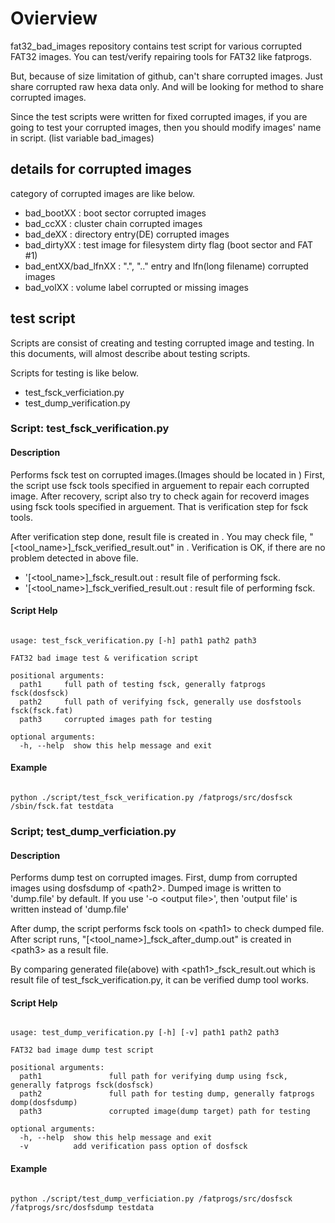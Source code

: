 # Ovierview
fat32\_bad\_images repository contains test script for various corrupted
FAT32 images. You can test/verify repairing tools for FAT32 like fatprogs.

But, because of size limitation of github, can't share corrupted images.
Just share corrupted raw hexa data only. And will be looking for method
to share corrupted images.

Since the test scripts were written for fixed corrupted images, if you are
going to test your corrupted images, then you should modify images' name
in script. (list variable bad\_images)


## details for corrupted images
category of corrupted images are like below.

- bad\_bootXX : boot sector corrupted images
- bad\_ccXX : cluster chain corrupted images
- bad\_deXX : directory entry(DE) corrupted images
- bad\_dirtyXX : test image for filesystem dirty flag (boot sector and FAT #1)
- bad\_entXX/bad\_lfnXX : ".", ".." entry and lfn(long filename) corrupted images
- bad\_volXX : volume label corrupted or missing images

## test script
Scripts are consist of creating and testing corrupted image and testing.
In this documents, will almost describe about testing scripts.

Scripts for testing is like below.
- test\_fsck\_verficiation.py
- test\_dump\_verification.py

### Script: test\_fsck\_verification.py
#### Description
Performs fsck test on corrupted images.(Images should be located in <path3>)
First, the script use fsck tools specified in <path1> arguement to repair
each corrupted image. After recovery, script also try to check again
for recoverd images using fsck tools specified in <path2> arguement.
That is verification step for <path1> fsck tools.

After verification step done, result file is created in <path3>.
You may check file, "\[\<tool\_name\>\]\_fsck\_verified\_result.out" in <path3>.
Verification is OK, if there are no problem detected in above file.

- '\[\<tool\_name\>\]\_fsck\_result.out : result file of performing <path1> fsck.
- '\[\<tool\_name\>\]\_fsck\_verified\_result.out : result file of performing <path2> fsck.

#### Script Help
<pre><code>
usage: test_fsck_verification.py [-h] path1 path2 path3

FAT32 bad image test & verification script

positional arguments:
  path1     full path of testing fsck, generally fatprogs fsck(dosfsck)
  path2     full path of verifying fsck, generally use dosfstools fsck(fsck.fat)
  path3     corrupted images path for testing

optional arguments:
  -h, --help  show this help message and exit
</code></pre>

#### Example
<pre><code>
python ./script/test_fsck_verification.py <path-to>/fatprogs/src/dosfsck /sbin/fsck.fat testdata
</code></pre>

### Script; test\_dump\_verficiation.py
#### Description
Performs dump test on corrupted images. First, dump from corrupted images using
dosfsdump of \<path2\>. Dumped image is written to 'dump.file' by default.
If you use '-o \<output file\>', then 'output file' is written instead of
'dump.file'

After dump, the script performs fsck tools on \<path1\> to check dumped file.
After script runs, "\[\<tool\_name\>\]\_fsck\_after\_dump.out" is created
in \<path3\> as a result file.

By comparing generated file(above) with \<path1\>\_fsck\_result.out
which is result file of test\_fsck\_verification.py, it can be verified dump
tool works.

#### Script Help
<pre><code>
usage: test_dump_verification.py [-h] [-v] path1 path2 path3

FAT32 bad image dump test script

positional arguments:
  path1               full path for verifying dump using fsck, generally fatprogs fsck(dosfsck)
  path2               full path for testing dump, generally fatprogs domp(dosfsdump)
  path3               corrupted image(dump target) path for testing

optional arguments:
  -h, --help  show this help message and exit
  -v          add verification pass option of dosfsck
</code></pre>

#### Example
<pre><code>
python ./script/test_dump_verficiation.py <path-to>/fatprogs/src/dosfsck <path-to>/fatprogs/src/dosfsdump testdata
</code></pre>
